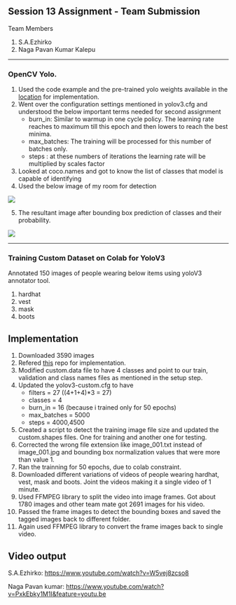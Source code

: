 ## Session 13 Assignment - Team Submission
Team Members
1. S.A.Ezhirko
2. Naga Pavan Kumar Kalepu
**********************************************************************************************************************
### OpenCV Yolo.

1. Used the code example and the pre-trained yolo weights available in the [location](https://pysource.com/2019/06/27/yolo-object-detection-using-opencv-with-python/) for implementation.
2. Went over the configuration settings mentioned in yolov3.cfg and understood the below important terms needed for second assignment
    - burn_in: Similar to warmup in one cycle policy. The learning rate reaches to maximum till this epoch and then lowers to reach the best minima.
    - max_batches: The training will be processed for this number of batches only.
    - steps : at these numbers of iterations the learning rate will be multiplied by scales factor
3. Looked at coco.names and got to know the list of classes that model is capable of identifying
4. Used the below image of my room for detection

  ![](Images/MyRoom.jpg) 
  
5. The resultant image after bounding box prediction of classes and their probability.

  ![](Images/Detected.jpg) 

**********************************************************************************************************************
### Training Custom Dataset on Colab for YoloV3
Annotated 150 images of people wearing below items using yoloV3 annotator tool.
1. hardhat
2. vest
3. mask
4. boots

## Implementation
1. Downloaded 3590 images
2. Refered [this](https://github.com/theschoolofai/YoloV3) repo for implementation.
3. Modified custom.data file to have 4 classes and point to our train, validation and class names files as mentioned in the setup step.
4. Updated the yolov3-custom.cfg to have 
    - filters = 27 ((4+1+4)*3 = 27)
    - classes = 4
    - burn_in = 16 (because i trained only for 50 epochs)
    - max_batches = 5000
    - steps = 4000,4500
5. Created a script to detect the training image file size and updated the custom.shapes files. One for training and another one for testing.
6. Corrected the wrong file extension like image_001.txt instead of image_001.jpg and bounding box normalization values that were more than value 1.
7. Ran the trainning for 50 epochs, due to colab constraint.
8. Downloaded different variations of videos of people wearing hardhat, vest, mask and boots. Joint the videos making it a single video of 1 minute.
9. Used FFMPEG library to split the video into image frames. Got about 1780 images and other team mate got 2691 images for his video.
10. Passed the frame images to detect the bounding boxes and saved the tagged images back to different folder.
11. Again used FFMPEG library to convert the frame images back to single video.

## **Video output**
S.A.Ezhirko: https://www.youtube.com/watch?v=W5vej8zcso8

Naga Pavan kumar: https://www.youtube.com/watch?v=PxkEbky1M1I&feature=youtu.be

